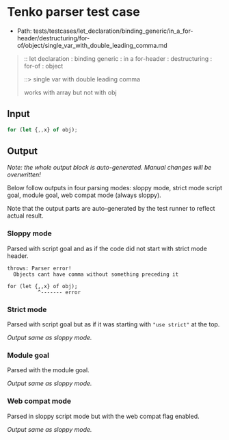 # Tenko parser test case

- Path: tests/testcases/let_declaration/binding_generic/in_a_for-header/destructuring/for-of/object/single_var_with_double_leading_comma.md

> :: let declaration : binding generic : in a for-header : destructuring : for-of : object
>
> ::> single var with double leading comma
>
> works with array but not with obj

## Input

`````js
for (let {,,x} of obj);
`````

## Output

_Note: the whole output block is auto-generated. Manual changes will be overwritten!_

Below follow outputs in four parsing modes: sloppy mode, strict mode script goal, module goal, web compat mode (always sloppy).

Note that the output parts are auto-generated by the test runner to reflect actual result.

### Sloppy mode

Parsed with script goal and as if the code did not start with strict mode header.

`````
throws: Parser error!
  Objects cant have comma without something preceding it

for (let {,,x} of obj);
          ^------- error
`````

### Strict mode

Parsed with script goal but as if it was starting with `"use strict"` at the top.

_Output same as sloppy mode._

### Module goal

Parsed with the module goal.

_Output same as sloppy mode._

### Web compat mode

Parsed in sloppy script mode but with the web compat flag enabled.

_Output same as sloppy mode._
